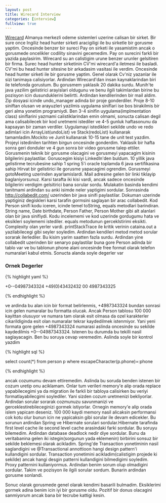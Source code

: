 ```yaml
---
layout: post
title: Wirecard Interview
categories: [interview]
fullview: true
---
```


[Wirecard](https://www.wirecard.com/) Almanya merkezli odeme sistemleri uzerine calisan bir sirket. Bir sure once Ingiliz head hunter sirketi aracigiligi ile bu sirketle bir gorusme yaptim. 
Oncesinde benzer bir sureci Pay on sirketi ile yasamistim ancak o gorusmede oncelikler codility sinavini gecemedim. Pay on surecini farkli bir yazida paylasirim. 
Wirecard su an calistigim urune benzer urunler gelsitiren bir firma. Surec head hunter sirketinin CV'mi wirecard'a iletmesi ile basladi. CV'mi bu head hunter sitesine 
bir arkadasim vasitasi ile verdim. Oncesinde head hunter sirketi ile bir gorusme yaptim. Genel olarak Cv'niz yazanlar ile sizi tanimaya calisiyorlar. Ardindan Wirecard'dan
insan kaynaklarindan biri ile telefonda gorustum. Bu gorusmem yaklasik 20 dakika surdu. Munih'te java yazilim gelistirici arayislari oldugunu ve benu ilgili takimlardan birine 
bu pozisyon icin dusunduklerini belirtti. Ardindan kendilerinden bir mail aldim. Zip dosyasi icinde undo_manager adinda bir proje gonderdiler. Proje 8-10 siniftan olusan ve arayuzleri yazilmis
uygulama siniflari ise bos birakilmis bir geri alma yonetim programiydi. Ben 3-4 sinifin uygulama(implmentation class) siniflarini yazmami calistiklarindan emin olmami, sonucta calisan degil
ama calisabilecek bir kod uretmemi istediler ve 4-5 gunluk haftasonunu da kapsayan bir zaman verdiler. Uygulamayi istedikleri sekilde undo ve redo adimlari icin ArrayList(undoList) ve Stack(redoList) kullanarak 
tamamladim.Mockito ve Junit kullanarak 10-15 tane de unit test yazdim. Projeyi istedinilen tarihten birgun oncesinde gonderdim. Yaklasik bir hafta sonra geri donduler ve 4 gun sonra bir video gorusme talep ettiler.
Gorusmenin teknik bir gorusme olacagini ve gorusmeyi yapacagim kisinin bilgilerini paylastilar. Goruscegim kisiyi LinkedIn'den buldum. 10 yillik java gelistirme tecrubesine sahip 1 spring 5'i oracle toplamda 6 java sertifikasina 
sahip Hirvat bir gelistirici ile gorusme yapacagimi ogrendim. Gorusmeyi gotoMeeting uzerinden ayarlamislardi. Mail adresine gelen bir linki tiklayip baglaniyorsunuz. Karsi tarafta iki kisi vardi, ancak 
sadece oncesinde bilgilerini verdigim gelsitirici bana sorular sordu. Mulakatin basinda kendimi tanitmami ardindan su anki isimde neler yaptigimi sordular. Sonrasinda  http://collabedit.com/ uzerinden bir java sinifi 
paylastilar. Dokuman uzerinde yaptiginiz degiskleri karsi tarafin gormsini saglayan bir arac collabedit. Kod Person sinifi kodu iceren, icinde temel toString, equals metodlari barindiran. String name, Date birthdate, 
Person Father, Person Mother gibi alt alanlari olan bir java sinifiydi. Kodu incelememi ve kod uzerinde gordugumu hata ve eksikleri soylememi istediler. equals metodunun gerceklstirimi eksikti. Complexity olan yerler vardi.
printStackTrace ile kritik verinin cataina.out a yazilabilecegi gibi seyler soyledim. Ardindan kendileri metod metod sorular sorarak ilerlediler. Bu kisim yarim saatten fazla surdu. Ardindan yine collabedit uzerinden 
bir senaryo paylastilar buna gore Person adinda bir tablo var ve bu tablonun phone alani oncesinde free format olarak telefon numaralari kabul etmis. Sonucta alanda soyle degerler var

### Ornek Degerler

{% highlight yaml %}

+0--04987343324
+49(0)43432432
00  4987343325

{% endhighlight %}

ve ardinda bu alan icin bir format belirlenmis, +4987343324 bundan sonrasi icin gelen numaralar bu formatta olucak. Ancak Person tablosu 100 000 kayittan olusuyor ve numara tam olarak esit olmasa da
ozel karakterler cikarildiginda esit olan numaralar tekrar kaydedilmek istenmiyor. Yani yeni formata gore gelen +4987343324 numarasi aslinda oncesinde su sekilde kaydedilmis +0--04987343324.
Istenen bu durumda bu tekilli nasil saglayacagin. Ben bu soruya cevap veremedim. Aslinda soyle bir kontrol yazdim

{% highlight sql %}

select count(*) from person p where escapeCharacter(p.phone)=:phone

{% endhighlight %}

ancak cozumumu devam ettiremedim. Aslinda bu soruda benden istenen bir cozum uretip onu aciklamam. Onlar tum verileri memory'e alip orada replace yapabilecegimi ya da migration ile 
farkli bir tabloya calisirken bu veriyi formatlayabilecgimi soylediler. Yani sizden cozum uretmenizi bekliyorlar. Ardindan sorular sorarak cozmunuzu savunmanizi ve gerceklestirebileceginizi 
gormek istiyorlar. Ornegin memory'e alip orada islem yapicam deseniz. 100 000 kaydi memory nasil alicaksin performansi cok kotu olur bunun icin ne yapicaksin gibi sorular ile devam edicekler.
Bu sorunun ardindan Spring ve Hibernate sorulari sordular.Hibernate tarafinda first level cache ile second level cache arasindaki farki sordular. Bu soruyu bilemedim. Ardindan database deadlock nedir diye sordular.
Bunu da veritabanina gelen iki istegin(sorgunun yada eklemenin) birbirini sonsuz bir sekilde beklemesi olarak acikladim. Spring'de Transaction yonetiminin nasil saglandigini ve @Transactional annottioon hangi
design pattern'i kullandigini sordular. Transaction yonetimini acikladim(calistigim projede ki sekilde) ancak hangi desgin patterni kullandigini bilmedigimi soyledim. Proxy patternini kullaniyormus.
Ardindan benim sorum olup olmadigini sordular. Takim ve pozisyon ile ilgili sorular sordum. Bunarin ardindan gorusme sonlandi.

Sonuc olarak gorusmede genel olarak kendimi basarili bulmadim. Eksiklerimi gormek adina benim icin iyi bir gorusme oldu. Pozitif bir donus olacagini sanmiyorum ancak bana bir tecrube kattigi kesin.     


